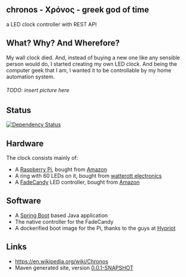 ## chronos - Χρόνος - greek god of time

a LED clock controller with REST API

## What? Why? And Wherefore?

My wall clock died. And, instead of buying a new one like any sensible person would do,
I started creating my own LED clock. And being the computer geek that I am, I wanted it
to be controllable by my home automation system.

###### TODO: insert picture here

## Status
[![Dependency Status](https://www.versioneye.com/user/projects/55fc3343ddc3cf0014000155/badge.svg?style=flat)](https://www.versioneye.com/user/projects/55fc3343ddc3cf0014000155)

## Hardware

The clock consists mainly of:

* A [Raspberry Pi](https://www.raspberrypi.org/), bought from [Amazon](http://www.amazon.de/gp/product/B00T3BX0L8)
* A ring with 60 LEDs on it, bought from [watterott electronics](http://www.watterott.com/de/WS2812-RGB-Ring-60-Black-Edition)
* A [FadeCandy](http://www.misc.name/fadecandy/) LED controller, bought from [Amazon](http://www.amazon.de/gp/product/B00K02HWIG)

## Software

* A [Spring Boot](http://projects.spring.io/spring-boot/) based Java application
* The native controller for the FadeCandy
* A dockerified boot image for the Pi, thanks to the guys at [Hypriot](http://blog.hypriot.com/)

## Links

* https://en.wikipedia.org/wiki/Chronos
* Maven generated site, version [0.0.1-SNAPSHOT](https://hakan42.github.io/chronos/site/0.0.1-SNAPSHOT/)


